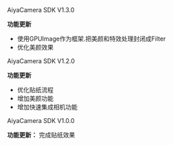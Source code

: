 AiyaCamera SDK V1.3.0
>
**功能更新**
- 使用GPUImage作为框架.把美颜和特效处理封闭成Filter
- 优化美颜效果

AiyaCamera SDK V1.2.0
>
**功能更新**
- 优化贴纸流程
- 增加美颜功能
- 增加快速集成相机功能

AiyaCamera SDK V1.0.0
>
**功能更新：**
完成贴纸效果